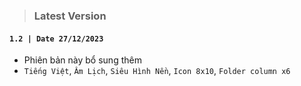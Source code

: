 > ### Latest Version
#### `1.2 | Date 27/12/2023`
- Phiên bản này bổ sung thêm
- `Tiếng Việt`, `Âm Lịch`, `Siêu Hình Nền`, `Icon 8x10`, `Folder column x6`
